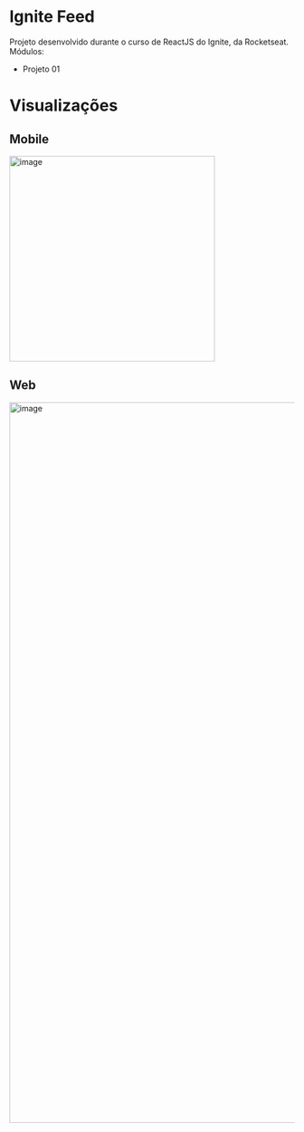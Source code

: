# Ignite Feed
Projeto desenvolvido durante o curso de ReactJS do Ignite, da Rocketseat.
Módulos:
- Projeto 01

# Visualizações
## Mobile
<img width="363" alt="image" src="https://user-images.githubusercontent.com/26902816/221065074-acae54ff-4a3e-4ec2-8eeb-dc2e3d6bdd46.png">

## Web
<img width="1272" alt="image" src="https://user-images.githubusercontent.com/26902816/221064916-92073994-0e5d-442c-90c6-bd9e46050e25.png">
